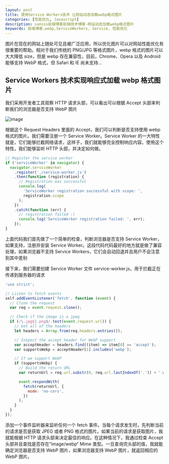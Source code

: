 ```yaml
---
layout: post
title: 使用Service Workers技术 让网站动态加载webp格式图片
categories: [性能优化, Javascript]
description: sansss前端博客前端技术博客-网站动态加载webp格式图片
keywords: 前端博客,webp,ServiceWorkers, Service, 性能优化
---
```


图片在现在的网站上随处可见且被广泛应用，所以优化图片可以对网站性能优化有很重要的帮助。相对于我们传统的 PNG/JPG 等格式图片，webp 格式的图片可以大大降低 size，但是 webp 存在兼容性，目前，Chrome、Opera 以及 Android 能够支持 WebP 格式，但 Safari 和 IE 尚未支持...

## Service Workers 技术实现响应式加载 webp 格式图片

我们采用开发者工具观察 HTTP 请求头部，可以看出可以根据 Accept 头部来判断我们的浏览器是否支持 WebP 图片

![image](https://kunyk.gitee.io/sansssimg/images/servicework/webp01.jpg)

根据这个 Request Headers 里面的 Accept，我们可以判断是否支持使用 webp 格式的图片。我们需要注册一个 Service Worker。Service Worker 的一大特性就是，它们能够拦截网络请求，这样子，我们就能够完全控制响应内容。使用这个特性，我们能够监听 HTTP 头部，并决定如何做。

```javascript
// Register the service worker
if ('serviceWorker' in navigator) {
  navigator.serviceWorker
    .register('./service-worker.js')
    .then(function (registration) {
      // Registration was successful
      console.log(
        'ServiceWorker registration successful with scope: ',
        registration.scope
      );
    })
    .catch(function (err) {
      // registration failed :(
      console.log('ServiceWorker registration failed: ', err);
    });
}
```

上面代码我们首先做了一个简单的检查，判断浏览器是否支持 Service Worker，如果支持，注册并安装 Service Worker。这段代码代码最好的地方就是做了兼容处理，如果浏览器不支持 Service Workers，它们会自动回退并且用户不会注意到其中差别

接下来，我们需要创建 Service Worker 文件 service-worker.js，用于拦截正在传递到服务器的请求

```javascript
'use strict';

// Listen to fetch events
self.addEventListener('fetch', function (event) {
  // Clone the request
  var req = event.request.clone();

  // Check if the image is a jpeg
  if (/\.jpg$|.png$/.test(event.request.url)) {
    // Get all of the headers
    let headers = Array.from(req.headers.entries());

    // Inspect the accept header for WebP support
    var acceptHeader = headers.find((item) => item[0] == 'accept');
    var supportsWebp = acceptHeader[1].includes('webp');

    // If we support WebP
    if (supportsWebp) {
      // Build the return URL
      var returnUrl = req.url.substr(0, req.url.lastIndexOf('.')) + '.webp';

      event.respondWith(
        fetch(returnUrl, {
          mode: 'no-cors',
        })
      );
    }
  }
});
```

添加一个事件监听器来监听任何一个 fetch 事件。当每个请求发生时，先判断当前的请求是否是获取 JPEG 或者 PNG 格式的图片。如果当前的请求是获取图片，我就能根据 HTTP 请求头部来决定最佳的响应。在这种情况下，我通过检查 Accept 头部并且查找是否存在“image/webp“ Mime 类型。一旦查询完头部的值，我就能确定浏览器是否支持 WebP 图片，如果浏览器支持 WebP 图片，就返回相应的 WebP 图片。
